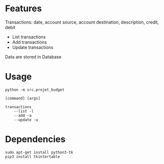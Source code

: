 # Features

Transactions: date, account source, account destination, description, credit, debit

- List transactions
- Add transactions
- Update transactions

Data are stored in Database

# Usage

    python -m src.projet_budget

    [command] [args]

    transactions
        --list -l 
        --add -a 
        --update -u

# Dependencies

	sudo apt-get install python3-tk
	pip3 install tkintertable